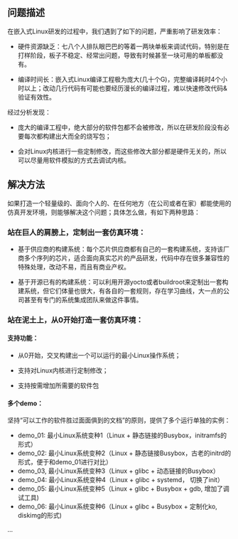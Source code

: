 ## 问题描述

在嵌入式Linux研发的过程中，我们遇到了如下的问题，严重影响了研发效率：

* 硬件资源缺乏：七八个人排队眼巴巴的等着一两块单板来调试代码，特别是在打样阶段，板子不稳定、经常出问题，导致有时候甚至一块可用的单板都没有。

* 编译时间长：嵌入式Linux编译工程极为庞大(几十个G)，完整编译耗时4个小时以上；改动几行代码有可能也要经历漫长的编译过程，难以快速修改代码&验证有效性。

经过分析发现：

* 庞大的编译工程中，绝大部分的软件包都不会被修改，所以在研发阶段没有必要每次都构建出大而全的烧写包；

* 会对Linux内核进行一些定制修改，而这些修改大部分都是硬件无关的，所以可以尽量用软件模拟的方式去调试内核。

## 解决方法

如果打造一个轻量级的、面向个人的、在任何地方（在公司或者在家）都能使用的仿真开发环境，则能够解决这个问题；具体怎么做，有如下两种思路：

### 站在巨人的肩膀上，定制出一套仿真环境：

* 基于供应商的构建系统：每个芯片供应商都有自己的一套构建系统，支持该厂商多个序列的芯片，适合面向真实芯片的产品研发，代码中存在很多兼容性的特殊处理，改动不易，而且有商业产权。

* 基于开源已有的构建系统：可以利用开源yocto或者buildroot来定制出一套构建系统，但它们体量也很大，有各自的一套规则，存在学习曲线，大一点的公司甚至有专门的系统集成团队来做这件事情。

### 站在泥土上，从0开始打造一套仿真环境：

#### 支持功能：
* 从0开始，交叉构建出一个可以运行的最小Linux操作系统；

* 支持对Linux内核进行定制修改；

* 支持按需增加所需要的软件包

#### 多个demo：
坚持“可以工作的软件胜过面面俱到的文档”的原则，提供了多个运行单独的实例：

* demo_01: 最小Linux系统变种1（Linux + 静态链接的Busybox，initramfs的形式） 
* demo_02: 最小Linux系统变种2（Linux + 静态链接Busybox，古老的initrd的形式，便于和demo_01进行对比）
* demo_03, 最小Linux系统变种3（Linux + glibc + 动态链接的Busybox） 
* demo_04: 最小Linux系统变种4（Linux + glibc + systemd， 切换了init） 
* demo_05: 最小Linux系统变种5（Linux + glibc + Busybox + gdb, 增加了调试工具)
* demo_06: 最小Linux系统变种6（Linux + glibc + Busybox + 定制化ko, diskimg的形式)

...



